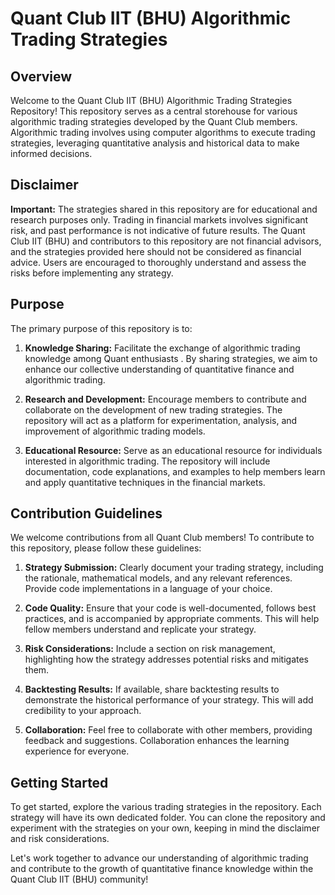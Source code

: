# Quant Club IIT (BHU) Algorithmic Trading Strategies

## Overview

Welcome to the Quant Club IIT (BHU) Algorithmic Trading Strategies Repository! This repository serves as a central storehouse for various algorithmic trading strategies developed by the Quant Club members. Algorithmic trading involves using computer algorithms to execute trading strategies, leveraging quantitative analysis and historical data to make informed decisions.

## Disclaimer

**Important:** The strategies shared in this repository are for educational and research purposes only. Trading in financial markets involves significant risk, and past performance is not indicative of future results. The Quant Club IIT (BHU) and contributors to this repository are not financial advisors, and the strategies provided here should not be considered as financial advice. Users are encouraged to thoroughly understand and assess the risks before implementing any strategy.

## Purpose

The primary purpose of this repository is to:

1. **Knowledge Sharing:** Facilitate the exchange of algorithmic trading knowledge among Quant enthusiasts . By sharing strategies, we aim to enhance our collective understanding of quantitative finance and algorithmic trading.

2. **Research and Development:** Encourage members to contribute and collaborate on the development of new trading strategies. The repository will act as a platform for experimentation, analysis, and improvement of algorithmic trading models.

3. **Educational Resource:** Serve as an educational resource for individuals interested in algorithmic trading. The repository will include documentation, code explanations, and examples to help members learn and apply quantitative techniques in the financial markets.

## Contribution Guidelines

We welcome contributions from all Quant Club members! To contribute to this repository, please follow these guidelines:

1. **Strategy Submission:** Clearly document your trading strategy, including the rationale, mathematical models, and any relevant references. Provide code implementations in a language of your choice.

2. **Code Quality:** Ensure that your code is well-documented, follows best practices, and is accompanied by appropriate comments. This will help fellow members understand and replicate your strategy.

3. **Risk Considerations:** Include a section on risk management, highlighting how the strategy addresses potential risks and mitigates them.

4. **Backtesting Results:** If available, share backtesting results to demonstrate the historical performance of your strategy. This will add credibility to your approach.

5. **Collaboration:** Feel free to collaborate with other members, providing feedback and suggestions. Collaboration enhances the learning experience for everyone.

## Getting Started

To get started, explore the various trading strategies in the repository. Each strategy will have its own dedicated folder. You can clone the repository and experiment with the strategies on your own, keeping in mind the disclaimer and risk considerations.

Let's work together to advance our understanding of algorithmic trading and contribute to the growth of quantitative finance knowledge within the Quant Club IIT (BHU) community!
